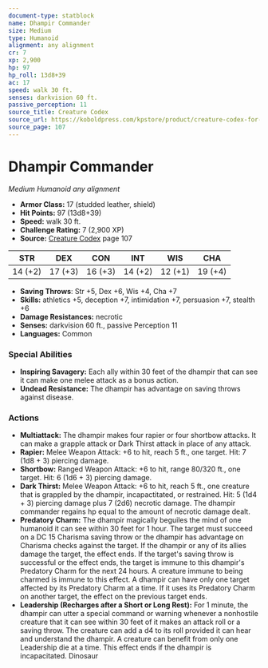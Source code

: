 ```yaml
---
document-type: statblock
name: Dhampir Commander
size: Medium
type: Humanoid
alignment: any alignment
cr: 7
xp: 2,900
hp: 97
hp_roll: 13d8+39
ac: 17
speed: walk 30 ft.
senses: darkvision 60 ft. 
passive_perception: 11
source_title: Creature Codex
source_url: https://koboldpress.com/kpstore/product/creature-codex-for-5th-edition-dnd
source_page: 107
---
```


# Dhampir Commander

*Medium* *Humanoid* *any alignment*

- **Armor Class:** 17 (studded leather, shield)
- **Hit Points:** 97 (13d8+39)
- **Speed:** walk 30 ft.
- **Challenge Rating:** 7 (2,900 XP)
- **Source:** [Creature Codex](https://koboldpress.com/kpstore/product/creature-codex-for-5th-edition-dnd) page 107

| STR | DEX | CON | INT | WIS | CHA |
| --- | --- | --- | --- | --- | --- |
| 14 (+2) | 17 (+3) | 16 (+3) | 14 (+2) | 12 (+1) | 19 (+4) |

- **Saving Throws**: Str +5, Dex +6, Wis +4, Cha +7
- **Skills:** athletics +5, deception +7, intimidation +7, persuasion +7, stealth +6
- **Damage Resistances:** necrotic
- **Senses:** darkvision 60 ft., passive Perception 11
- **Languages:** Common

### Special Abilities

- **Inspiring Savagery:** Each ally within 30 feet of the dhampir that can see it can make one melee attack as a bonus action.
- **Undead Resistance:** The dhampir has advantage on saving throws against disease.

### Actions

- **Multiattack:** The dhampir makes four rapier or four shortbow attacks. It can make a grapple attack or Dark Thirst attack in place of any attack.
- **Rapier:** Melee Weapon Attack: +6 to hit, reach 5 ft., one target. Hit: 7 (1d8 + 3) piercing damage.
- **Shortbow:** Ranged Weapon Attack: +6 to hit, range 80/320 ft., one target. Hit: 6 (1d6 + 3) piercing damage.
- **Dark Thirst:** Melee Weapon Attack: +6 to hit, reach 5 ft., one creature that is grappled by the dhampir, incapactitated, or restrained. Hit: 5 (1d4 + 3) piercing damage plus 7 (2d6) necrotic damage. The dhampir commander regains hp equal to the amount of necrotic damage dealt.
- **Predatory Charm:** The dhampir magically beguiles the mind of one humanoid it can see within 30 feet for 1 hour. The target must succeed on a DC 15 Charisma saving throw or the dhampir has advantage on Charisma checks against the target. If the dhampir or any of its allies damage the target, the effect ends. If the target's saving throw is successful or the effect ends, the target is immune to this dhampir's Predatory Charm for the next 24 hours. A creature immune to being charmed is immune to this effect. A dhampir can have only one target affected by its Predatory Charm at a time. If it uses its Predatory Charm on another target, the effect on the previous target ends.
- **Leadership (Recharges after a Short or Long Rest):** For 1 minute, the dhampir can utter a special command or warning whenever a nonhostile creature that it can see within 30 feet of it makes an attack roll or a saving throw. The creature can add a d4 to its roll provided it can hear and understand the dhampir. A creature can benefit from only one Leadership die at a time. This effect ends if the dhampir is incapacitated. Dinosaur
